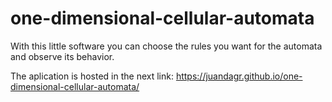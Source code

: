 # one-dimensional-cellular-automata

With this little software you can choose the rules you want for the automata and observe its behavior.

The aplication is hosted in the next link: https://juandagr.github.io/one-dimensional-cellular-automata/

